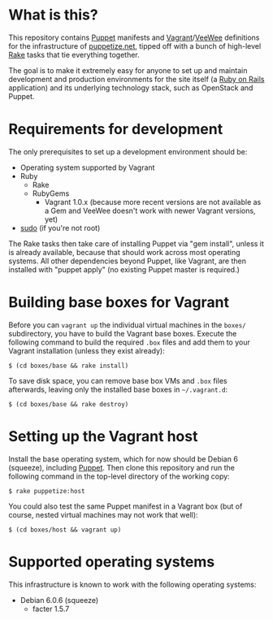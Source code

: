 What is this?
=============

This repository contains [Puppet](http://puppetlabs.com) manifests and
[Vagrant](http://vagrantup.com)/[VeeWee](https://github.com/jedi4ever/veewee#readme)
definitions for the infrastructure of [puppetize.net](http://puppetize.net),
tipped off with a bunch of high-level [Rake](http://rake.rubyforge.org/)
tasks that tie everything together.

The goal is to make it extremely easy for anyone to set up and maintain
development and production environments for the site itself (a
[Ruby on Rails](http://rubyonrails.org/) application) and its underlying
technology stack, such as OpenStack and Puppet.

Requirements for development
============================

The only prerequisites to set up a development environment should be:

* Operating system supported by Vagrant
* Ruby
  * Rake
  * RubyGems
    * Vagrant 1.0.x (because more recent versions are not available as
      a Gem and VeeWee doesn't work with newer Vagrant versions, yet)
* [sudo](http://www.sudo.ws/) (if you're not root)

The Rake tasks then take care of installing Puppet via "gem install",
unless it is already available, because that should work across most
operating systems.  All other dependencies beyond Puppet, like Vagrant,
are then installed with "puppet apply" (no existing Puppet master is
required.)

Building base boxes for Vagrant
===============================

Before you can `vagrant up` the individual virtual machines in the
`boxes/` subdirectory, you have to build the Vagrant base boxes.
Execute the following command to build the required `.box` files and
add them to your Vagrant installation (unless they exist already):

``$ (cd boxes/base && rake install)``

To save disk space, you can remove base box VMs and `.box` files
afterwards, leaving only the installed base boxes in `~/.vagrant.d`:

``$ (cd boxes/base && rake destroy)``

Setting up the Vagrant host
===========================

Install the base operating system, which for now should be Debian 6 (squeeze),
including [Puppet](http://puppetlabs.com/puppet/what-is-puppet/).  Then clone
this repository and run the following command in the top-level directory of
the working copy:

``$ rake puppetize:host``

You could also test the same Puppet manifest in a Vagrant box (but of course,
nested virtual machines may not work that well):

``$ (cd boxes/host && vagrant up)``

Supported operating systems
===========================

This infrastructure is known to work with the following operating systems:

* Debian 6.0.6 (squeeze)
  * facter 1.5.7
